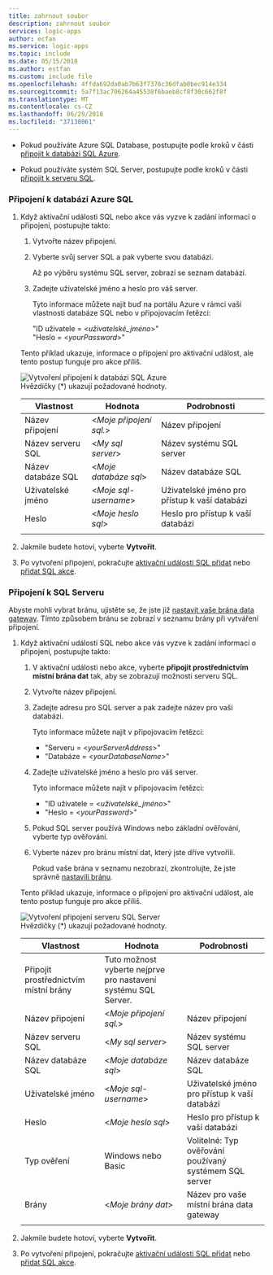```yaml
---
title: zahrnout soubor
description: zahrnout soubor
services: logic-apps
author: ecfan
ms.service: logic-apps
ms.topic: include
ms.date: 05/15/2018
ms.author: estfan
ms.custom: include file
ms.openlocfilehash: 4ffda692da0ab7b63f7376c36dfab0bec914e334
ms.sourcegitcommit: 5a7f13ac706264a45538f6baeb8cf8f30c662f8f
ms.translationtype: MT
ms.contentlocale: cs-CZ
ms.lasthandoff: 06/29/2018
ms.locfileid: "37138061"
---
```

* Pokud používáte Azure SQL Database, postupujte podle kroků v části [připojit k databázi SQL Azure](#connect-azure-sql-db). 

* Pokud používáte systém SQL Server, postupujte podle kroků v části [připojit k serveru SQL](#connect-sql-server).

<a name="connect-azure-sql-db"></a>

### <a name="connect-to-azure-sql-database"></a>Připojení k databázi Azure SQL

1. Když aktivační události SQL nebo akce vás vyzve k zadání informací o připojení, postupujte takto:

   1. Vytvořte název připojení.

   2. Vyberte svůj server SQL a pak vyberte svou databázi. 

      Až po výběru systému SQL server, zobrazí se seznam databází.
 
   3. Zadejte uživatelské jméno a heslo pro váš server.

      Tyto informace můžete najít buď na portálu Azure v rámci vaší vlastnosti databáze SQL nebo v připojovacím řetězci: 
      
      "ID uživatele = <*uživatelské_jméno*>"
      <br>
      "Heslo = <*yourPassword*>"

   Tento příklad ukazuje, informace o připojení pro aktivační událost, ale tento postup funguje pro akce příliš.

   ![Vytvoření připojení k databázi SQL Azure](./media/connectors-create-api-sqlazure/azure-sql-database-create-connection.png)
   <br>
   Hvězdičky (*) ukazují požadované hodnoty.

   | Vlastnost | Hodnota | Podrobnosti | 
   |----------|-------|---------| 
   | Název připojení | <*Moje připojení sql.*> | Název připojení | 
   | Název serveru SQL | <*My sql server*> | Název systému SQL server |
   | Název databáze SQL | <*Moje databáze sql*>  | Název databáze SQL | 
   | Uživatelské jméno | <*Moje sql-username*> | Uživatelské jméno pro přístup k vaší databázi |
   | Heslo | <*Moje heslo sql*> | Heslo pro přístup k vaší databázi | 
   |||| 

2. Jakmile budete hotoví, vyberte **Vytvořit**.

3. Po vytvoření připojení, pokračujte [aktivační události SQL přidat](#add-sql-trigger) nebo [přidat SQL akce](#add-sql-action).

<a name="connect-sql-server"></a>

### <a name="connect-to-sql-server"></a>Připojení k SQL Serveru

Abyste mohli vybrat bránu, ujistěte se, že jste již [nastavit vaše brána data gateway](https://docs.microsoft.com/azure/logic-apps/logic-apps-gateway-connection). Tímto způsobem bránu se zobrazí v seznamu brány při vytváření připojení.

1. Když aktivační události SQL nebo akce vás vyzve k zadání informací o připojení, postupujte takto:

   1. V aktivační události nebo akce, vyberte **připojit prostřednictvím místní brána dat** tak, aby se zobrazují možnosti serveru SQL.

   2. Vytvořte název připojení.

   3. Zadejte adresu pro SQL server a pak zadejte název pro vaši databázi.
   
      Tyto informace můžete najít v připojovacím řetězci: 
      
      * "Serveru = <*yourServerAddress*>"
      * "Databáze = <*yourDatabaseName*>"

   4. Zadejte uživatelské jméno a heslo pro váš server.

      Tyto informace můžete najít v připojovacím řetězci: 
      
      * "ID uživatele = <*uživatelské_jméno*>"
      * "Heslo = <*yourPassword*>"

   5. Pokud SQL server používá Windows nebo základní ověřování, vyberte typ ověřování.

   6. Vyberte název pro bránu místní dat, který jste dříve vytvořili.
   
      Pokud vaše brána v seznamu nezobrazí, zkontrolujte, že jste správně [nastavili bránu](https://docs.microsoft.com/azure/logic-apps/logic-apps-gateway-connection).

   Tento příklad ukazuje, informace o připojení pro aktivační událost, ale tento postup funguje pro akce příliš.

   ![Vytvoření připojení serveru SQL Server](./media/connectors-create-api-sqlazure/sql-server-create-connection.png)
   <br>
   Hvězdičky (*) ukazují požadované hodnoty.

   | Vlastnost | Hodnota | Podrobnosti | 
   |----------|-------|---------| 
   | Připojit prostřednictvím místní brány | Tuto možnost vyberte nejprve pro nastavení systému SQL Server. | | 
   | Název připojení | <*Moje připojení sql.*> | Název připojení | 
   | Název serveru SQL | <*My sql server*> | Název systému SQL server |
   | Název databáze SQL | <*Moje databáze sql*>  | Název databáze SQL |
   | Uživatelské jméno | <*Moje sql-username*> | Uživatelské jméno pro přístup k vaší databázi |
   | Heslo | <*Moje heslo sql*> | Heslo pro přístup k vaší databázi | 
   | Typ ověření | Windows nebo Basic | Volitelné: Typ ověřování používaný systémem SQL server | 
   | Brány | <*Moje brány dat*> | Název pro vaše místní brána data gateway | 
   |||| 

2. Jakmile budete hotoví, vyberte **Vytvořit**. 

3. Po vytvoření připojení, pokračujte [aktivační události SQL přidat](#add-sql-trigger) nebo [přidat SQL akce](#add-sql-action).
